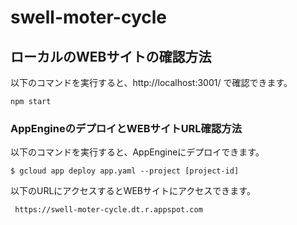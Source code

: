 # swell-moter-cycle

## ローカルのWEBサイトの確認方法

以下のコマンドを実行すると、http://localhost:3001/ で確認できます。

```
npm start
```

### AppEngineのデプロイとWEBサイトURL確認方法

以下のコマンドを実行すると、AppEngineにデプロイできます。

```
$ gcloud app deploy app.yaml --project [project-id]
```

以下のURLにアクセスするとWEBサイトにアクセスできます。

```
 https://swell-moter-cycle.dt.r.appspot.com
```
